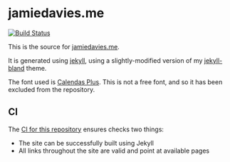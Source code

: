 # jamiedavies.me

[![Build Status](https://travis-ci.org/daviesjamie/jamiedavies.me.svg?branch=master)](https://travis-ci.org/daviesjamie/jamiedavies.me)

This is the source for [jamiedavies.me](https://jamiedavies.me).

It is generated using [jekyll](https://jekyllrb.com/), using
a slightly-modified version of my [jekyll-bland](https://github.com/daviesjamie/jekyll-bland)
theme.

The font used is [Calendas Plus](http://atipofoundry.com/fonts/calendas-plus).
This is not a free font, and so it has been excluded from the repository.

## CI

The [CI for this repository](https://travis-ci.org/daviesjamie/jamiedavies.me)
ensures checks two things:
 - The site can be successfully built using Jekyll
 - All links throughout the site are valid and point at available pages
